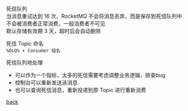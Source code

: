 死信队列  
当消息重试达到 16 次，RocketMQ 不会将消息丢弃，而是保存到死信队列中  
不会被消费者正常消费，一般消费者不可见  
默认存储有效期 3 天，超时后会自动删除  

死信 Topic 命名  
`%DLQ% + Consumer 组名`  

死信队列地处理  
- 可以作为一个指标，太多的死信需要考虑调整业务逻辑，排查bug  
- 控制台可以重新发送该消息  
- 也可以查询死信消息，重新投递到原 Topic 进行重新消费  

[back](../16.md)  